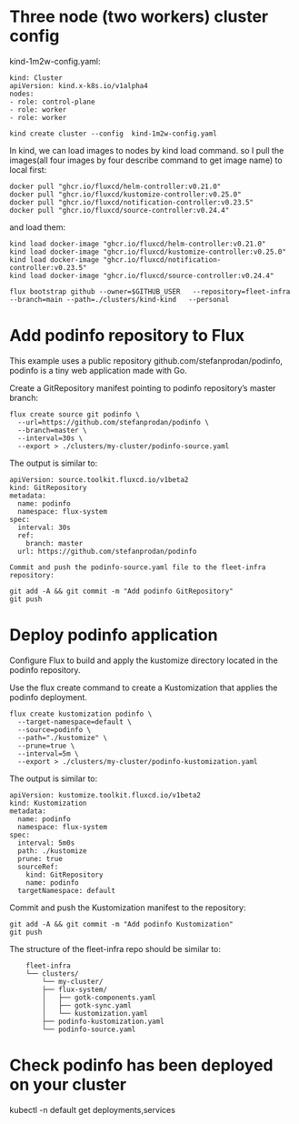 # Three node (two workers) cluster config

kind-1m2w-config.yaml:

```
kind: Cluster
apiVersion: kind.x-k8s.io/v1alpha4
nodes:
- role: control-plane
- role: worker
- role: worker
```

	kind create cluster --config  kind-1m2w-config.yaml

In kind, we can load images to nodes by kind load command. so I pull the images(all four images by four describe command to get image name) to local first:

```
docker pull "ghcr.io/fluxcd/helm-controller:v0.21.0"
docker pull "ghcr.io/fluxcd/kustomize-controller:v0.25.0"
docker pull "ghcr.io/fluxcd/notification-controller:v0.23.5"
docker pull "ghcr.io/fluxcd/source-controller:v0.24.4"

```
and load them:

```
kind load docker-image "ghcr.io/fluxcd/helm-controller:v0.21.0"
kind load docker-image "ghcr.io/fluxcd/kustomize-controller:v0.25.0"
kind load docker-image "ghcr.io/fluxcd/notification-controller:v0.23.5"
kind load docker-image "ghcr.io/fluxcd/source-controller:v0.24.4"
```

	flux bootstrap github --owner=$GITHUB_USER   --repository=fleet-infra   --branch=main --path=./clusters/kind-kind   --personal

# Add podinfo repository to Flux

This example uses a public repository github.com/stefanprodan/podinfo, podinfo is a tiny web application made with Go.

Create a GitRepository manifest pointing to podinfo repository’s master branch:

```
flux create source git podinfo \
  --url=https://github.com/stefanprodan/podinfo \
  --branch=master \
  --interval=30s \
  --export > ./clusters/my-cluster/podinfo-source.yaml
```  
  
The output is similar to:

```
apiVersion: source.toolkit.fluxcd.io/v1beta2
kind: GitRepository
metadata:
  name: podinfo
  namespace: flux-system
spec:
  interval: 30s
  ref:
    branch: master
  url: https://github.com/stefanprodan/podinfo
```

	Commit and push the podinfo-source.yaml file to the fleet-infra repository:

```
git add -A && git commit -m "Add podinfo GitRepository"
git push
```

# Deploy podinfo application

Configure Flux to build and apply the kustomize directory located in the podinfo repository.

Use the flux create command to create a Kustomization that applies the podinfo deployment.

```
flux create kustomization podinfo \
  --target-namespace=default \
  --source=podinfo \
  --path="./kustomize" \
  --prune=true \
  --interval=5m \
  --export > ./clusters/my-cluster/podinfo-kustomization.yaml
```
  
The output is similar to:

```
apiVersion: kustomize.toolkit.fluxcd.io/v1beta2
kind: Kustomization
metadata:
  name: podinfo
  namespace: flux-system
spec:
  interval: 5m0s
  path: ./kustomize
  prune: true
  sourceRef:
    kind: GitRepository
    name: podinfo
  targetNamespace: default
```
  
Commit and push the Kustomization manifest to the repository:

```
git add -A && git commit -m "Add podinfo Kustomization"
git push
```

The structure of the fleet-infra repo should be similar to:

```
	fleet-infra
	└── clusters/
	    └── my-cluster/
		├── flux-system/                        
		│   ├── gotk-components.yaml
		│   ├── gotk-sync.yaml
		│   └── kustomization.yaml
		├── podinfo-kustomization.yaml
		└── podinfo-source.yaml
```

# Check podinfo has been deployed on your cluster

kubectl -n default get deployments,services
